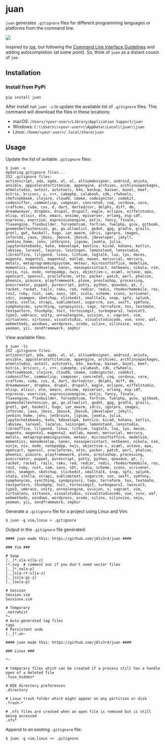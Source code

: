 # juan

`juan` generates `.gitignore` files for different programming languages or platforms from the command line.

![](https://i.imgur.com/wq4NuuO.gif)

Inspired by [joe](https://github.com/karan/joe), but following the [Command Line Interface Guidelines](https://clig.dev/#guidelines) and adding autocompletion (at some point). So, think of `juan` as a distant cousin of `joe`.

## Installation

### Install from PyPi

```shell
pip install juan
```

After install run `juan -u` to update the available list of `.gitignore` files. This command will download the files in these locations:

* macOS: `/Users/<your-user>/Library/Application Support/juan`
* Windows: `C:\\Users\\<your-user>\\AppData\\Local\\juan\\juan`
* Linux: `/home/<your-user>/.local/share/juan`

## Usage

Update the list of avilable `.gitignore` files:

```shell
$ juan -u
Updating gitignore files...
252 .gitignore files:
actionscript, ada, agda, al, al, altiumdesigner, android, anjuta, ansible, appceleratortitanium, appengine, archives, archlinuxpackages, atmelstudio, autoit, autotools, b4x, backup, bazaar, bazel, beef, bitrix, bricxcc, c, c++, cakephp, calabash, cdk, cfwheels, chefcookbook, clojure, cloud9, cmake, codeigniter, codekit, codesniffer, commonlisp, composer, concrete5, coq, cordova, core, craftcms, cuda, cvs, d, dart, darteditor, delphi, diff, dm, dreamweaver, dropbox, drupal, drupal7, eagle, eclipse, eiffelstudio, elisp, elixir, elm, emacs, ensime, episerver, erlang, esp-idf, espresso, exercism, expressionengine, extjs, fancy, finale, flaxengine, flexbuilder, forcedotcom, fortran, fuelphp, gcov, gitbook, gnomeshellextension, go, go.allowlist, godot, gpg, gradle, grails, gretl, gwt, haskell, hugo, iar_ewarm, idris, igorpro, images, inforcms, java, jboss, jboss4, jboss6, jdeveloper, jekyll, jenkins_home, jenv, jetbrains, jigsaw, joomla, julia, jupyternotebooks, kate, kdevelop4, kentico, kicad, kohana, kotlin, labview, laravel, lazarus, leiningen, lemonstand, lensstudio, libreoffice, lilypond, linux, lithium, logtalk, lua, lyx, macos, magento, magento1, magento2, matlab, maven, mercurial, mercury, metals, metaprogrammingsystem, meteor, microsoftoffice, modelsim, momentics, monodevelop, nanoc, nasaspecsintact, netbeans, nikola, nim, ninja, nix, node, notepadpp, nwjs, objective-c, ocaml, octave, opa, opencart, openssl, oracleforms, otto, packer, patch, perl, phalcon, phoenix, pimcore, playframework, plone, prestashop, processing, psoccreator, puppet, purescript, putty, python, qooxdoo, qt, r, racket, racket, rails, raku, red, redcar, redis, rhodesrhomobile, ros, ros2, ruby, rust, sam, sass, sbt, scala, scheme, scons, scrivener, sdcc, seamgen, sketchup, slickedit, smalltalk, snap, spfx, splunk, stata, stella, strapi, sublimetext, sugarcrm, svn, swift, symfony, symphonycms, syncthing, synopsysvcs, tags, terraform, tex, textmate, textpattern, thinkphp, toit, tortoisegit, turbogears2, twincat3, typo3, umbraco, unity, unrealengine, uvision, v, vagrant, vim, virtualenv, virtuoso, visualstudio, visualstudiocode, vue, vvvv, waf, webmethods, windows, wordpress, xcode, xilinx, xilinxise, xojo, yeoman, yii, zendframework, zephir
```

View available files:

```shell
$ juan -ls
252 .gitignore files:
actionscript, ada, agda, al, al, altiumdesigner, android, anjuta, ansible, appceleratortitanium, appengine, archives, archlinuxpackages, atmelstudio, autoit, autotools, b4x, backup, bazaar, bazel, beef, bitrix, bricxcc, c, c++, cakephp, calabash, cdk, cfwheels, chefcookbook, clojure, cloud9, cmake, codeigniter, codekit, codesniffer, commonlisp, composer, concrete5, coq, cordova, core, craftcms, cuda, cvs, d, dart, darteditor, delphi, diff, dm, dreamweaver, dropbox, drupal, drupal7, eagle, eclipse, eiffelstudio, elisp, elixir, elm, emacs, ensime, episerver, erlang, esp-idf, espresso, exercism, expressionengine, extjs, fancy, finale, flaxengine, flexbuilder, forcedotcom, fortran, fuelphp, gcov, gitbook, gnomeshellextension, go, go.allowlist, godot, gpg, gradle, grails, gretl, gwt, haskell, hugo, iar_ewarm, idris, igorpro, images, inforcms, java, jboss, jboss4, jboss6, jdeveloper, jekyll, jenkins_home, jenv, jetbrains, jigsaw, joomla, julia, jupyternotebooks, kate, kdevelop4, kentico, kicad, kohana, kotlin, labview, laravel, lazarus, leiningen, lemonstand, lensstudio, libreoffice, lilypond, linux, lithium, logtalk, lua, lyx, macos, magento, magento1, magento2, matlab, maven, mercurial, mercury, metals, metaprogrammingsystem, meteor, microsoftoffice, modelsim, momentics, monodevelop, nanoc, nasaspecsintact, netbeans, nikola, nim, ninja, nix, node, notepadpp, nwjs, objective-c, ocaml, octave, opa, opencart, openssl, oracleforms, otto, packer, patch, perl, phalcon, phoenix, pimcore, playframework, plone, prestashop, processing, psoccreator, puppet, purescript, putty, python, qooxdoo, qt, r, racket, racket, rails, raku, red, redcar, redis, rhodesrhomobile, ros, ros2, ruby, rust, sam, sass, sbt, scala, scheme, scons, scrivener, sdcc, seamgen, sketchup, slickedit, smalltalk, snap, spfx, splunk, stata, stella, strapi, sublimetext, sugarcrm, svn, swift, symfony, symphonycms, syncthing, synopsysvcs, tags, terraform, tex, textmate, textpattern, thinkphp, toit, tortoisegit, turbogears2, twincat3, typo3, umbraco, unity, unrealengine, uvision, v, vagrant, vim, virtualenv, virtuoso, visualstudio, visualstudiocode, vue, vvvv, waf, webmethods, windows, wordpress, xcode, xilinx, xilinxise, xojo, yeoman, yii, zendframework, zephir
```

Generate a `.gitignore` file for a project using Linux and Vim:

```shell
$ juan -g vim,linux > .gitignore
```

Output in the `.gitignore` file generated:

```shell
#### juan made this: https://github.com/j0lv3r4/juan ####

### Vim ###

# Swap
[._]*.s[a-v][a-z]
!*.svg  # comment out if you don't need vector files
[._]*.sw[a-p]
[._]s[a-rt-v][a-z]
[._]ss[a-gi-z]
[._]sw[a-p]

# Session
Session.vim
Sessionx.vim

# Temporary
.netrwhist
*~
# Auto-generated tag files
tags
# Persistent undo
[._]*.un~

#### juan made this: https://github.com/j0lv3r4/juan ####

### Linux ###

*~

# temporary files which can be created if a process still has a handle open of a deleted file
.fuse_hidden*

# KDE directory preferences
.directory

# Linux trash folder which might appear on any partition or disk
.Trash-*

# .nfs files are created when an open file is removed but is still being accessed
.nfs*
```

Append to an existing `.gitignore` file:

```shell
$ juan -g vim,linux >> .gitignore
```
